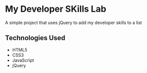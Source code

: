 # My Developer SKills Lab

A simple project that uses jQuery to add my developer skills to a list

## Technologies Used
- HTML5
- CSS3
- JavaScript
- jQuery